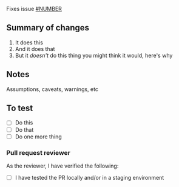 Fixes issue [#NUMBER](https://pm.savaslabs.com/issues/NUMBER)

## Summary of changes

1. It does this
1. And it does that
1. But it _doesn't_ do this thing you might think it would, here's why

## Notes

Assumptions, caveats, warnings, etc

## To test

- [ ] Do this
- [ ] Do that
- [ ] Do one more thing

### Pull request reviewer

As the reviewer, I have verified the following:

- [ ] I have tested the PR locally and/or in a staging environment
